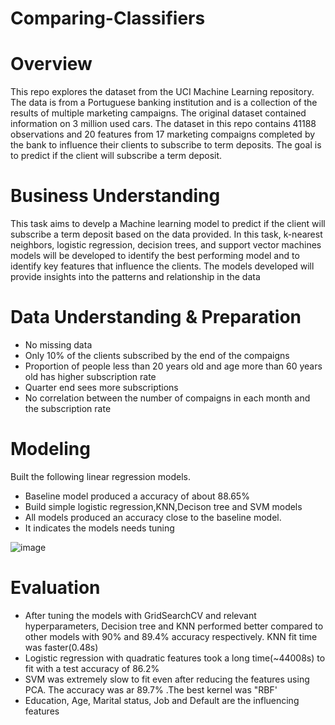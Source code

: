 # Comparing-Classifiers

# Overview

This repo explores the dataset from the UCI Machine Learning repository. The data is from a Portuguese banking institution and is a collection of the results of multiple marketing campaigns. The original dataset contained information on 3 million used cars. The dataset in this repo contains 41188 observations and 20 features from 17 marketing compaigns completed by the bank to influence their clients to subscribe to term deposits.  The goal is to predict if the client will subscribe a term deposit.  

# Business Understanding

This task aims to develp a Machine learning model to predict if the client will subscribe a term deposit based on the data provided. In this task, k-nearest neighbors, logistic regression, decision trees, and support vector machines models will be developed to identify the best performing model and to identify key features that influence the clients. The models developed will provide insights into the patterns and relationship in the data

# Data Understanding & Preparation

- No missing data
- Only 10% of the clients subscribed by the end of the compaigns
- Proportion of people less than 20 years old and age more than 60 years old has higher subscription rate
- Quarter end sees more subscriptions
- No correlation between the number of compaigns in each month and the subscription rate 

# Modeling

  Built the following  linear regression models.
  - Baseline model produced a accuracy of about 88.65%
  - Build simple logistic regression,KNN,Decison tree and SVM models
  - All models produced an accuracy close to the baseline model.
  - It indicates the models needs tuning
    
![image](https://github.com/manikrajan/Comparing-Classifiers/assets/6862254/9733cfca-a181-4e07-b999-6a9877241dc5)

 
# Evaluation
- After tuning the models with GridSearchCV and relevant hyperparameters, Decision tree and KNN performed better compared to other models with 90% and 89.4% accuracy respectively. KNN fit time was faster(0.48s) 
- Logistic regression with quadratic features took a long time(~44008s) to fit with a test accuracy of 86.2%
- SVM was extremely slow to fit even after reducing the features using PCA. The accuracy was ar 89.7% .The best kernel was "RBF'
- Education, Age, Marital status, Job and Default are the influencing features
